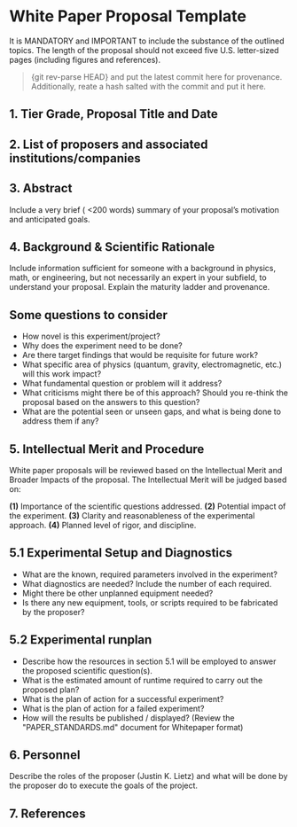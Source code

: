 <!-- ATTENTION! The proposal documents you create MUST BE whitepaper-grade documents with full structure, full narrative, MathJax-rendered equations (Meaning use Github MathJax syntax, $ ... $ and $$ ... $$ instead of other syntax), numeric figure captions tied to actual artifacts if using any for background, explicit thresholds with pass/fail gates, and provenance. You need to imagine if the document will be getting submitted for proposal at the most highly respected and quality Physics journals on Earth. -->
# White Paper Proposal Template

It is MANDATORY and IMPORTANT to include the substance of the outlined topics. The
length of the proposal should not exceed five U.S. letter-sized pages (including figures and references).

> {git rev-parse HEAD} and put the latest commit here for provenance.
> Additionally, reate a hash salted with the commit and put it here.

<!-- This MUST included the grade of proposal this is. The grade of the proposal should be the same as the grade of the RESULTS_* if the runs pass.

Shown in a table below is the T0–T9 maturity ladder. This ladder distinguishes between:

- **Meters/instruments** (T2): Proven testing measurement apparatus
- **Phenomena** (T3+): Making physics claims with those proven meters
- **Preregistered claims** (T4-T6): Formal hypothesis testing
- **Robustness & validation** (T7-T8): Out-of-sample prediction
- **Reproduction** (T9): External verification

Tier Grades

- **T0 (Concept)**
- **T1 (Proto-model)**
- **T2 (Instrument)**
- **T3 (Smoke)**
- **T4 (Prereg)**
- **T5 (Pilot)**
- **T6 (Main Result)**
- **T7 (Out-of-sample prediction)**
- **T8 (Robustness validation and parameter sweeps**
- **T9 (External verification/reproduction)** 

Additionally, if this PROPOSAL document is graded above T0, there should be existing supporting work referenced for each tier in sequence. For example, if a T4 experiment is proposed there must be a T0, T1, T2, and T3 that exists within the repository referenced with paths for any existing PROPOSAL and RESULTS documents listed. The figures and logs can also be referenced from each of those prior work items. There should be at a minimum of one for each, but no max limit.

In order for any experiment to run or pass, PROPOSAL_ documents MUST be created. Reference some brief approval standards here C:\git\Prometheus_VDM\derivation\code\common\authorization\README.md
-->

## 1. Tier Grade, Proposal Title and Date

## 2. List of proposers and associated institutions/companies

## 3. Abstract

Include a very brief ( <200 words) summary of your proposal’s motivation and anticipated goals.

## 4. Background & Scientific Rationale

Include information sufficient for someone with a background in physics, math, or engineering,
but not necessarily an expert in your subfield, to understand your proposal. Explain the maturity ladder and provenance.

## Some questions to consider

- How novel is this experiment/project?
- Why does the experiment need to be done?
- Are there target findings that would be requisite for future work?
- What specific area of physics (quantum, gravity, electromagnetic, etc.) will this work impact?
- What fundamental question or problem will it address?
- What criticisms might there be of this approach? Should you re-think the proposal based on the answers to this question?
- What are the potential seen or unseen gaps, and what is being done to address them if any?

## 5. Intellectual Merit and Procedure

White paper proposals will be reviewed based on the Intellectual Merit and Broader Impacts of
the proposal. The Intellectual Merit will be judged based on:

**(1)** Importance of the scientific questions addressed.
**(2)** Potential impact of the experiment.
**(3)** Clarity and reasonableness of the experimental approach.
**(4)** Planned level of rigor, and discipline.

## 5.1 Experimental Setup and Diagnostics

- What are the known, required parameters involved in the experiment?
- What diagnostics are needed? Include the number of each required.
- Might there be other unplanned equipment needed?
- Is there any new equipment, tools, or scripts required to be fabricated by the proposer?

## 5.2 Experimental runplan

- Describe how the resources in section 5.1 will be employed to answer the proposed scientific question(s).
- What is the estimated amount of runtime required to carry out the proposed plan?
- What is the plan of action for a successful experiment?
- What is the plan of action for a failed experiment?
- How will the results be published / displayed? (Review the "PAPER_STANDARDS.md" document for Whitepaper format)

## 6. Personnel

Describe the roles of the proposer (Justin K. Lietz) and what will be done by the proposer do to execute the goals of the project.

## 7. References
